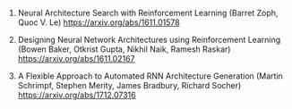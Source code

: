 1. Neural Architecture Search with Reinforcement Learning (Barret Zoph, Quoc V. Le)
https://arxiv.org/abs/1611.01578

2. Designing Neural Network Architectures using Reinforcement Learning (Bowen Baker, Otkrist Gupta, Nikhil Naik, Ramesh Raskar)
https://arxiv.org/abs/1611.02167

3. A Flexible Approach to Automated RNN Architecture Generation (Martin Schrimpf, Stephen Merity, James Bradbury, Richard Socher)
https://arxiv.org/abs/1712.07316
